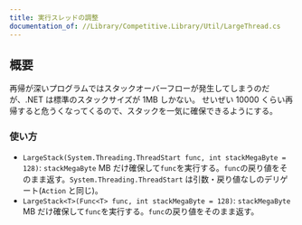 ```yaml
---
title: 実行スレッドの調整
documentation_of: //Library/Competitive.Library/Util/LargeThread.cs
---
```


## 概要

再帰が深いプログラムではスタックオーバーフローが発生してしまうのだが、.NET は標準のスタックサイズが 1MB しかない。
せいぜい 10000 くらい再帰すると危うくなってくるので、スタックを一気に確保できるようにする。

### 使い方

- `LargeStack(System.Threading.ThreadStart func, int stackMegaByte = 128)`: `stackMegaByte` MB だけ確保して`func`を実行する。`func`の戻り値をそのまま返す。`System.Threading.ThreadStart` は引数・戻り値なしのデリゲート(`Action` と同じ)。
- `LargeStack<T>(Func<T> func, int stackMegaByte = 128)`: `stackMegaByte` MB だけ確保して`func`を実行する。`func`の戻り値をそのまま返す。